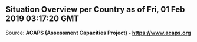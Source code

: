 ## Situation Overview per Country as of Fri, 01 Feb 2019 03:17:20 GMT

Source: **ACAPS (Assessment Capacities Project) - https://www.acaps.org**